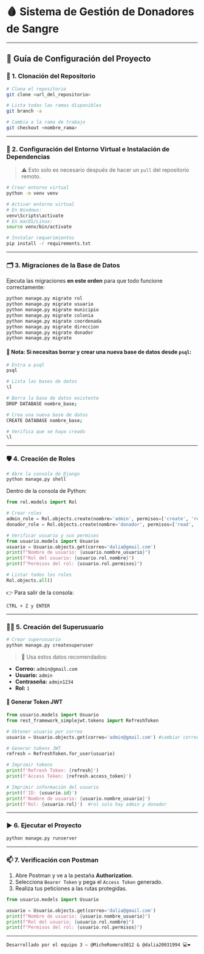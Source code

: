 # 🩸 Sistema de Gestión de Donadores de Sangre

---

## 🚀 Guía de Configuración del Proyecto

### 🔁 1. Clonación del Repositorio

```bash
# Clona el repositorio
git clone <url_del_repositorio>

# Lista todas las ramas disponibles
git branch -a

# Cambia a la rama de trabajo
git checkout <nombre_rama>
```

---

### 🐍 2. Configuración del Entorno Virtual e Instalación de Dependencias

> ⚠️ Esto solo es necesario después de hacer un `pull` del repositorio remoto.

```bash
# Crear entorno virtual
python -m venv venv

# Activar entorno virtual
# En Windows:
venv\Scripts\activate
# En macOS/Linux:
source venv/bin/activate

# Instalar requerimientos
pip install -r requirements.txt
```

---

### 🗂️ 3. Migraciones de la Base de Datos

Ejecuta las migraciones **en este orden** para que todo funcione correctamente:

```bash
python manage.py migrate rol
python manage.py migrate usuario
python manage.py migrate municipio
python manage.py migrate colonia
python manage.py migrate coordenada
python manage.py migrate direccion
python manage.py migrate donador
python manage.py migrate
```

#### 🧹 Nota: Si necesitas borrar y crear una nueva base de datos desde `psql`:

```bash
# Entra a psql
psql

# Lista las bases de datos
\l

# Borra la base de datos existente
DROP DATABASE nombre_base;

# Crea una nueva base de datos
CREATE DATABASE nombre_base;

# Verifica que se haya creado
\l
```

---

### 🛡️ 4. Creación de Roles

```bash
# Abre la consola de Django
python manage.py shell
```

Dentro de la consola de Python:

```python
from rol.models import Rol

# Crear roles
admin_role = Rol.objects.create(nombre='admin', permisos=['create', 'read', 'update', 'delete'])
donador_role = Rol.objects.create(nombre='donador', permisos=['read', 'create'])

# Verificar usuario y sus permisos
from usuario.models import Usuario
usuario = Usuario.objects.get(correo='dalia@gmail.com')
print(f"Nombre de usuario: {usuario.nombre_usuario}")
print(f"Rol del usuario: {usuario.rol.nombre}")
print(f"Permisos del rol: {usuario.rol.permisos}")

# Listar todos los roles
Rol.objects.all()
```

👉 Para salir de la consola:
```
CTRL + Z y ENTER
```

---

### 🧑‍💻 5. Creación del Superusuario

```bash
# Crear superusuario
python manage.py createsuperuser
```

> 📌 Usa estos datos recomendados:

- **Correo:** `admin@gmail.com`  
- **Usuario:** `admin`  
- **Contraseña:** `admin1234`  
- **Rol:** `1`  

#### 🔑 Generar Token JWT

```python
from usuario.models import Usuario
from rest_framework_simplejwt.tokens import RefreshToken

# Obtener usuario por correo
usuario = Usuario.objects.get(correo='admin@gmail.com') #cambiar correo al usuario deseado 

# Generar tokens JWT
refresh = RefreshToken.for_user(usuario)

# Imprimir tokens
print(f'Refresh Token: {refresh}')
print(f'Access Token: {refresh.access_token}')

# Imprimir información del usuario
print(f'ID: {usuario.id}')
print(f'Nombre de usuario: {usuario.nombre_usuario}')
print(f'Rol: {usuario.rol}')  #rol solo hay admin y donador

```

---

### ▶️ 6. Ejecutar el Proyecto

```bash
python manage.py runserver
```

---

### 📫 7. Verificación con Postman

1. Abre Postman y ve a la pestaña **Authorization**.
2. Selecciona `Bearer Token` y pega el `Access Token` generado.
3. Realiza tus peticiones a las rutas protegidas.

```python
from usuario.models import Usuario

usuario = Usuario.objects.get(correo='dalia@gmail.com')
print(f"Nombre de usuario: {usuario.nombre_usuario}")
print(f"Rol del usuario: {usuario.rol.nombre}")
print(f"Permisos del rol: {usuario.rol.permisos}")
```

---


    Desarrollado por el equipo 3 — @MicheRomero3012 & @dalia20031994 💻❤️
